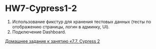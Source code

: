 # HW7-Cypress1-2
1. Использование фикстур для хранения тестовых данных (тесты по отображению страницы, логин в админку, UI). 
2. Подключение Dashboard.

[Домашнее задание к занятию «7.7. Cypress 2](https://github.com/netology-code/jsaqa-homeworks/blob/main/7-07.md)
